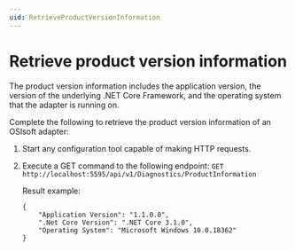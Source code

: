 ```yaml
---
uid: RetrieveProductVersionInformation
---
```


# Retrieve product version information

The product version information includes the application version, the version of the underlying .NET Core Framework, and the operating system that the adapter is running on.

Complete the following to retrieve the product version information of an OSIsoft adapter:

1. Start any configuration tool capable of making HTTP requests.
2. Execute a GET command to the following endpoint: `GET http://localhost:5595/api/v1/Diagnostics/ProductInformation`

   Result example:

    ```
    {
        "Application Version": "1.1.0.0",
        ".Net Core Version": ".NET Core 3.1.0",
        "Operating System": "Microsoft Windows 10.0.18362"
    }
    ```
